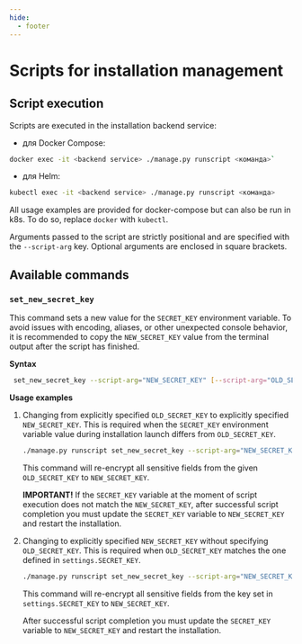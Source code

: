```yaml
---
hide:
  - footer
---
```


# Scripts for installation management

## Script execution

Scripts are executed in the installation backend service:

- для Docker Compose:

``` bash
docker exec -it <backend service> ./manage.py runscript <команда>`
```

- для Helm:

``` bash
kubectl exec -it <backend service> ./manage.py runscript <команда>
```

All usage examples are provided for docker-compose but can also be run in k8s. To do so, replace `docker` with `kubectl`.

Arguments passed to the script are strictly positional and are specified with the `--script-arg` key. Optional arguments are enclosed in square brackets.

## Available commands

### `set_new_secret_key`

This command sets a new value for the `SECRET_KEY` environment variable. To avoid issues with encoding, aliases, or other unexpected console behavior, it is recommended to copy the `NEW_SECRET_KEY` value from the terminal output after the script has finished.

**Syntax**

```bash
 set_new_secret_key --script-arg="NEW_SECRET_KEY" [--script-arg="OLD_SECRET_KEY"]
```

**Usage examples**

1. Changing from explicitly specified `OLD_SECRET_KEY` to explicitly specified `NEW_SECRET_KEY`. This is required when the `SECRET_KEY` environment variable value during installation launch differs from `OLD_SECRET_KEY`.

      ```bash
      ./manage.py runscript set_new_secret_key --script-arg="NEW_SECRET_KEY" --script-arg="OLD_SECRET_KEY"
      ```

      This command will re-encrypt all sensitive fields from the given `OLD_SECRET_KEY` to `NEW_SECRET_KEY`.

      **IMPORTANT!** If the `SECRET_KEY` variable at the moment of script execution does not match the `NEW_SECRET_KEY`,
      after successful script completion you must update the `SECRET_KEY` variable to `NEW_SECRET_KEY` and restart the
      installation.

2. Changing to explicitly specified `NEW_SECRET_KEY` without specifying `OLD_SECRET_KEY`. This is required when `OLD_SECRET_KEY` matches the one defined in `settings.SECRET_KEY`.

      ```bash
      ./manage.py runscript set_new_secret_key --script-arg="NEW_SECRET_KEY"
      ```

      This command will re-encrypt all sensitive fields from the key set in `settings.SECRET_KEY` to `NEW_SECRET_KEY`.

      After successful script completion you must update the `SECRET_KEY` variable to `NEW_SECRET_KEY` and restart the installation.
